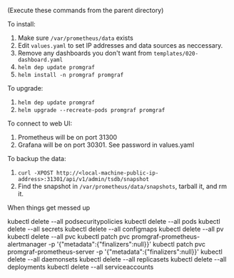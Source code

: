 (Execute these commands from the parent directory)

To install:

1. Make sure `/var/prometheus/data` exists
2. Edit `values.yaml` to set IP addresses and data sources as neccessary.
3. Remove any dashboards you don't want from `templates/020-dashboard.yaml`
4. `helm dep update promgraf`
5. `helm install -n promgraf promgraf`

To upgrade:

1. `helm dep update promgraf`
2. `helm upgrade --recreate-pods promgraf promgraf`

To connect to web UI:

1. Prometheus will be on port 31300
2. Grafana will be on port 30301. See password in values.yaml

To backup the data:

1. `curl -XPOST http://<local-machine-public-ip-address>:31301/api/v1/admin/tsdb/snapshot`
2. Find the snapshot in `/var/prometheus/data/snapshots`, tarball it, and rm it.

When things get messed up

kubectl delete --all podsecuritypolicies
kubectl delete --all pods
kubectl delete --all secrets
kubectl delete --all configmaps
kubectl delete --all pv
kubectl delete --all pvc
kubectl patch pvc promgraf-prometheus-alertmanager -p '{"metadata":{"finalizers":null}}'
kubectl patch pvc promgraf-prometheus-server -p '{"metadata":{"finalizers":null}}'
kubectl delete --all daemonsets
kubectl delete --all replicasets
kubectl delete --all deployments
kubectl delete --all serviceaccounts
